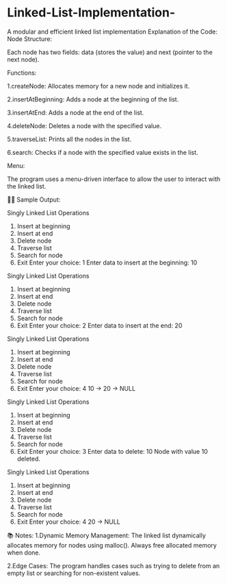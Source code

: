 # Linked-List-Implementation-
A modular and efficient linked list implementation
Explanation of the Code:
Node Structure:

Each node has two fields: data (stores the value) and next (pointer to the next node).

Functions:

1.createNode: Allocates memory for a new node and initializes it.

2.insertAtBeginning: Adds a node at the beginning of the list.

3.insertAtEnd: Adds a node at the end of the list.

4.deleteNode: Deletes a node with the specified value.

5.traverseList: Prints all the nodes in the list.

6.search: Checks if a node with the specified value exists in the list.

Menu:

The program uses a menu-driven interface to allow the user to interact with the linked list.

🧑‍💻 Sample Output:

Singly Linked List Operations
1. Insert at beginning
2. Insert at end
3. Delete node
4. Traverse list
5. Search for node
6. Exit
Enter your choice: 1
Enter data to insert at the beginning: 10

Singly Linked List Operations
1. Insert at beginning
2. Insert at end
3. Delete node
4. Traverse list
5. Search for node
6. Exit
Enter your choice: 2
Enter data to insert at the end: 20

Singly Linked List Operations
1. Insert at beginning
2. Insert at end
3. Delete node
4. Traverse list
5. Search for node
6. Exit
Enter your choice: 4
10 -> 20 -> NULL

Singly Linked List Operations
1. Insert at beginning
2. Insert at end
3. Delete node
4. Traverse list
5. Search for node
6. Exit
Enter your choice: 3
Enter data to delete: 10
Node with value 10 deleted.

Singly Linked List Operations
1. Insert at beginning
2. Insert at end
3. Delete node
4. Traverse list
5. Search for node
6. Exit
Enter your choice: 4
20 -> NULL

📚 Notes:
1.Dynamic Memory Management: The linked list dynamically allocates memory for nodes using malloc(). Always free allocated memory when done.

2.Edge Cases: The program handles cases such as trying to delete from an empty list or searching for non-existent values.
